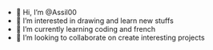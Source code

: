 - 👋 Hi, I’m @Assil00
- 👀 I’m interested in drawing and learn new stuffs
- 🌱 I’m currently learning coding and french 
- 💞️ I’m looking to collaborate on create interesting projects

